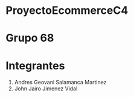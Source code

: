 # ProyectoEcommerceC4

# Grupo 68

# Integrantes

1. Andres Geovani Salamanca Martinez
2. John Jairo Jimenez Vidal
